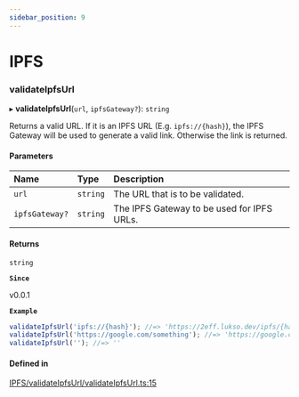 ```yaml
---
sidebar_position: 9
---
```


# IPFS

### validateIpfsUrl

▸ **validateIpfsUrl**(`url`, `ipfsGateway?`): `string`

Returns a valid URL. If it is an IPFS URL (E.g. `ipfs://{hash}`), the IPFS Gateway will be used to generate a valid link. Otherwise the link is returned.

#### Parameters

| Name           | Type     | Description                                |
| :------------- | :------- | :----------------------------------------- |
| `url`          | `string` | The URL that is to be validated.           |
| `ipfsGateway?` | `string` | The IPFS Gateway to be used for IPFS URLs. |

#### Returns

`string`

**`Since`**

v0.0.1

**`Example`**

```ts
validateIpfsUrl('ipfs://{hash}'); //=> 'https://2eff.lukso.dev/ipfs/{hash}'
validateIpfsUrl('https://google.com/something'); //=> 'https://google.com/something'
validateIpfsUrl(''); //=> ''
```

#### Defined in

[IPFS/validateIpfsUrl/validateIpfsUrl.ts:15](https://github.com/lukso-network/lsp-utils/blob/afc7430/src/IPFS/validateIpfsUrl/validateIpfsUrl.ts#L15)
